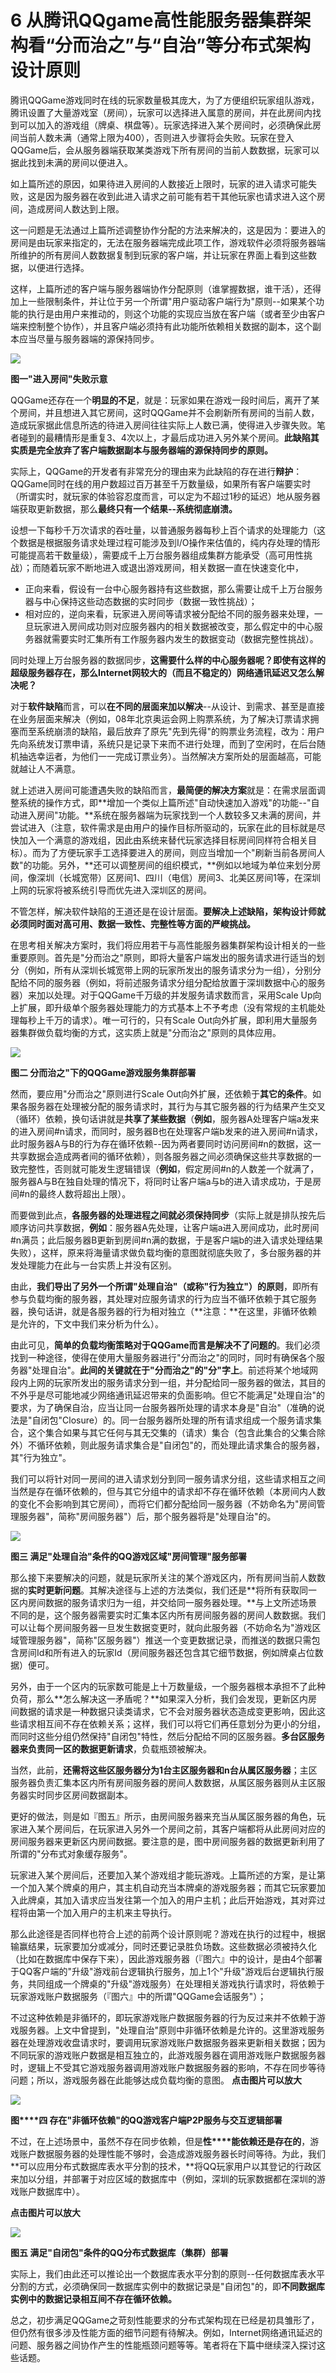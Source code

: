 # 6 从腾讯QQgame高性能服务器集群架构看“分而治之”与“自治”等分布式架构设计原则

腾讯QQGame游戏同时在线的玩家数量极其庞大，为了方便组织玩家组队游戏，腾讯设置了大量游戏室（房间），玩家可以选择进入属意的房间，并在此房间内找到可以加入的游戏组（牌桌、棋盘等）。玩家选择进入某个房间时，必须确保此房间当前人数未满（通常上限为400），否则进入步骤将会失败。玩家在登入QQGame后，会从服务器端获取某类游戏下所有房间的当前人数数据，玩家可以据此找到未满的房间以便进入。

如上篇所述的原因，如果待进入房间的人数接近上限时，玩家的进入请求可能失败，这是因为服务器在收到此进入请求之前可能有若干其他玩家也请求进入这个房间，造成房间人数达到上限。

这一问题是无法通过上篇所述调整协作分配的方法来解决的，这是因为：要进入的房间是由玩家来指定的，无法在服务器端完成此项工作，游戏软件必须将服务器端所维护的所有房间人数数据复制到玩家的客户端，并让玩家在界面上看到这些数据，以便进行选择。

这样，上篇所述的客户端与服务器端协作分配原则（谁掌握数据，谁干活），还得加上一些限制条件，并让位于另一个所谓"用户驱动客户端行为"原则--如果某个功能的执行是由用户来推动的，则这个功能的实现应当放在客户端（或者至少由客户端来控制整个协作），并且客户端必须持有此功能所依赖相关数据的副本，这个副本应当尽量与服务器端的源保持同步。

![](../imgs/game27.png)

**图一"进入房间"失败示意**

QQGame还存在一个**明显的不足**，就是：玩家如果在游戏一段时间后，离开了某个房间，并且想进入其它房间，这时QQGame并不会刷新所有房间的当前人数，造成玩家据此信息所选的待进入房间往往实际上人数已满，使得进入步骤失败。笔者碰到的最糟情形是重复3、4次以上，才最后成功进入另外某个房间。**此缺陷其实质是完全放弃了客户端数据副本与服务器端的源保持同步的原则。**

实际上，QQGame的开发者有非常充分的理由来为此缺陷的存在进行**辩护**：QQGame同时在线的用户数超过百万甚至千万数量级，如果所有客户端要实时（所谓实时，就玩家的体验容忍度而言，可以定为不超过1秒的延迟）地从服务器端获取更新数据，那么**最终只有一个结果--系统彻底崩溃。**

设想一下每秒千万次请求的吞吐量，以普通服务器每秒上百个请求的处理能力（这个数据是根据服务请求处理过程可能涉及到I/O操作来估值的，纯内存处理的情形可能提高若干数量级），需要成千上万台服务器组成集群方能承受（高可用性挑战）；而随着玩家不断地进入或退出游戏房间，相关数据一直在快速变化中，

- 正向来看，假设有一台中心服务器持有这些数据，那么需要让成千上万台服务器与中心保持这些动态数据的实时同步（数据一致性挑战）；
- 相对应的，逆向来看，玩家进入房间等请求被分配给不同的服务器来处理，一旦玩家进入房间成功则对应服务器内的相关数据被改变，那么假定中的中心服务器就需要实时汇集所有工作服务器内发生的数据变动（数据完整性挑战）。

同时处理上万台服务器的数据同步，**这需要什么样的中心服务器呢？**即使有这样的超级服务器存在，那么**Internet网较大的（而且不稳定的）网络通讯延迟又怎么解决呢？**

对于**软件缺陷**而言，可以**在不同的层面来加以解决**--从设计、到需求、甚至是直接在业务层面来解决（例如，08年北京奥运会网上购票系统，为了解决订票请求拥塞而至系统崩溃的缺陷，最后放弃了原先"先到先得"的购票业务流程，改为：用户先向系统发订票申请，系统只是记录下来而不进行处理，而到了空闲时，在后台随机抽选幸运者，为他们一一完成订票业务）。当然解决方案所处的层面越高，可能就越让人不满意。

就上述进入房间可能遭遇失败的缺陷而言，**最简便的解决方案**就是：在需求层面调整系统的操作方式，即**增加一个类似上篇所述"自动快速加入游戏"的功能--"自动进入房间"功能。**系统在服务器端为玩家找到一个人数较多又未满的房间，并尝试进入（注意，软件需求是由用户的操作目标所驱动的，玩家在此的目标就是尽快加入一个满意的游戏组，因此由系统来替代玩家选择目标房间同样符合相关目标）。而为了方便玩家手工选择要进入的房间，则应当增加一个"刷新当前各房间人数"的功能。另外，**还可以调整房间的组织模式，**例如以地域为单位来划分房间，像深圳（长城宽带）区房间1、四川（电信）房间3、北美区房间1等，在深圳上网的玩家将被系统引导而优先进入深圳区的房间。

不管怎样，解决软件缺陷的王道还是在设计层面。**要解决上述缺陷，架构设计师就必须同时面对高可用、数据一致性、完整性等方面的严峻挑战。**

在思考相关解决方案时，我们将应用若干与高性能服务器集群架构设计相关的一些重要原则。首先是"分而治之"原则，即将大量客户端发出的服务请求进行适当的划分（例如，所有从深圳长城宽带上网的玩家所发出的服务请求分为一组），分别分配给不同的服务器（例如，将前述服务请求分组分配给放置于深圳数据中心的服务器）来加以处理。对于QQGame千万级的并发服务请求数而言，采用Scale Up向上扩展，即升级单个服务器处理能力的方式基本上不予考虑（没有常规的主机能处理每秒上千万的请求）。唯一可行的，只有Scale Out向外扩展，即利用大量服务器集群做负载均衡的方式，这实质上就是"分而治之"原则的具体应用。

![](../imgs/game28.png)

**图二 分而治之"下的QQGame游戏服务集群部署**

然而，要应用"分而治之"原则进行Scale Out向外扩展，还依赖于**其它的条件**。如果各服务器在处理被分配的服务请求时，其行为与其它服务器的行为结果产生交叉（循环）依赖，换句话讲就是**共享了某些数据**（**例如**，服务器A处理客户端a发来的进入房间#n请求，而同时，服务器B也在处理客户端b发来的进入房间#n请求，此时服务器A与B的行为存在循环依赖--因为两者要同时访问房间#n的数据，这一共享数据会造成两者间的循环依赖），则各服务器之间必须确保这些共享数据的一致完整性，否则就可能发生逻辑错误（**例如**，假定房间#n的人数差一个就满了，服务器A与B在独自处理的情况下，将同时让客户端a与b的进入请求成功，于是房间#n的最终人数将超出上限）。

而要做到此点，**各服务器的处理进程之间就必须保持同步**（实际上就是排队按先后顺序访问共享数据，**例如**：服务器A先处理，让客户端a进入房间成功，此时房间#n满员；此后服务器B更新到房间#n满的数据，于是客户端b的进入请求处理结果失败），这样，原来将海量请求做负载均衡的意图就彻底失败了，多台服务器的并发处理能力在此与一台实质上并没有区别。

由此，**我们导出了另外一个所谓"处理自治"（或称"行为独立"）的原则**，即所有参与负载均衡的服务器，其处理对应服务请求的行为应当不循环依赖于其它服务器，换句话讲，就是各服务器的行为相对独立（**注意：**在这里，非循环依赖是允许的，下文中我们来分析为什么）。

由此可见，**简单的负载均衡策略对于QQGame而言是解决不了问题的**。我们必须找到一种途径，使得在使用大量服务器进行"分而治之"的同时，同时有确保各个服务器"处理自治"。**此间的关键就在于"分而治之"的"分"字上**。前述将某个地域网段内上网的玩家所发出的服务请求分到一组，并分配给同一服务器的做法，其目的不外乎是尽可能地减少网络通讯延迟带来的负面影响。但它不能满足"处理自治"的要求，为了确保自治，应当让同一台服务器所处理的请求本身是"自治"（准确的说法是"自闭包"Closure）的。同一台服务器所处理的所有请求组成一个服务请求集合，这个集合如果与其它任何与其无交集的（请求）集合（包含此集合的父集合除外）不循环依赖，则此服务请求集合是"自闭包"的，而处理此请求集合的服务器，其"行为独立"。

我们可以将针对同一房间的进入请求划分到同一服务请求分组，这些请求相互之间当然是存在循环依赖的，但与其它分组中的请求却不存在循环依赖（本房间内人数的变化不会影响到其它房间），而将它们都分配给同一服务器（不妨命名为"房间管理服务器"，简称"房间服务器"）后，那个服务器将是"处理自治"的。

![](../imgs/game29.png)

**图三 满足"处理自治"条件的QQ游戏区域"房间管理"服务部署**

那么接下来要解决的问题，就是玩家所关注的某个游戏区内，所有房间当前人数数据的**实时更新问题**。其解决途径与上述的方法类似，我们还是**将所有获取同一区内房间数据的服务请求归为一组，并交给同一服务器处理。**与上文所述场景不同的是，这个服务器需要实时汇集本区内所有房间服务器的房间人数数据。我们可以让每个房间服务器一旦发生数据变更时，就向此服务器（不妨命名为"游戏区域管理服务器"，简称"区服务器"）推送一个变更数据记录，而推送的数据只需包含房间Id和所有进入的玩家Id（房间服务器还包含其它细节数据，例如牌桌占位数据）便可。

另外，由于一个区内的玩家数可能是上十万数量级，一个服务器根本承担不了此种负荷，那么**怎么解决这一矛盾呢？**如果深入分析，我们会发现，更新区内房间数据的请求是一种数据只读类请求，它不会对服务器状态造成变更影响，因此这些请求相互间不存在依赖关系；这样，我们可以将它们再任意划分为更小的分组，而同时这些分组仍然保持"自闭包"特性，然后分配给不同的区服务器。**多台区服务器来负责同一区的数据更新请求**，负载瓶颈被解决。

当然，此前，**还需将这些区服务器分为1台主区服务器和n台从属区服务器**；主区服务器负责汇集本区内所有房间服务器的房间人数数据，从属区服务器则从主区服务器实时同步区房间数据副本。

更好的做法，则是如『图五』所示，由房间服务器来充当从属区服务器的角色，玩家进入某个房间后，在玩家进入另外一个房间之前，其客户端都将从此房间对应的房间服务器来更新区内房间数据。要注意的是，图中房间服务器的数据更新利用了所谓的"分布式对象缓存服务"。

玩家进入某个房间后，还要加入某个游戏组才能玩游戏。上篇所述的方案，是让第一个加入某个牌桌的用户，其主机自动充当本牌桌的游戏服务器；而其它玩家要加入此牌桌，其加入请求应当发往第一个加入的用户主机；此后开始游戏，其对弈过程将由第一个加入用户的主机来主导执行。

那么此途径是否同样也符合上述的前两个设计原则呢？游戏在执行的过程中，根据输赢结果，玩家要加分或减分，同时还要记录胜负场数。这些数据必须被持久化（比如在数据库中保存下来），因此游戏服务器（『图六』中的设计，是由4个部署于QQ客户端的"升级"游戏前台逻辑执行服务，加上1个"升级"游戏后台逻辑执行服务，共同组成一个牌桌的"升级"游戏服务）在处理相关游戏执行请求时，将依赖于玩家游戏账户数据服务（『图六』中的所谓"QQGame会话服务"）；

不过这种依赖是非循环的，即玩家游戏账户数据服务器的行为反过来并不依赖于游戏服务器。上文中曾提到，"处理自治"原则中非循环依赖是允许的。这里游戏服务器在处理游戏收盘请求时，要调用玩家游戏账户数据服务器来更新相关数据；因为不同玩家的游戏账户数据是相互独立的，此游戏服务器在调用游戏账户数据服务器时，逻辑上不受其它游戏服务器调用游戏账户数据服务器的影响，不存在同步等待问题；所以，游戏服务器在此能够达成负载均衡的意图。
**点击图片可以放大**

![](../imgs/game30.webp)

**图****四 存在"非循环依赖"的QQ游戏客户端P2P服务与交互逻辑部署**

不过，在上述场景中，虽然不存在同步依赖，但是**性****能依赖还是存在的**，游戏账户数据服务器的处理性能不够时，会造成游戏服务器长时间等待。为此，我们**可以应用分布式数据库表水平分割的技术，**将QQ玩家用户以其登记的行政区来加以分组，并部署于对应区域的数据库中（例如，深圳的玩家数据都在深圳的游戏账户数据库中）。

**点击图片可以放大**

![](../imgs/game31.webp)

**图五 满足"自闭包"条件的QQ分布式数据库（集群）部署**

实际上，我们由此还可以推论出一个数据库表水平分割的原则--任何数据库表水平分割的方式，必须确保同一数据库实例中的数据记录是"自闭包"的，即**不同数据库实例中的数据记录相互间不存在循环依赖。**

总之，初步满足QQGame之苛刻性能要求的分布式架构现在已经是初具雏形了，但仍然有很多涉及性能方面的细节问题有待解决。例如，Internet网络通讯延迟的问题、服务器之间协作产生的性能瓶颈问题等等。笔者将在下篇中继续深入探讨这些话题。